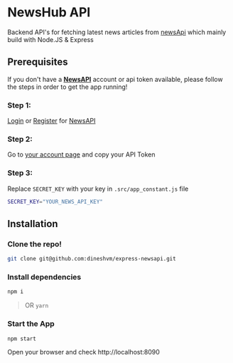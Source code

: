 # NewsHub API
Backend API's for fetching latest news articles from [newsApi](https://newsapi.org/) which mainly build with Node.JS &amp; Express
## Prerequisites

If you don't have a [**NewsAPI**](https://newsapi.org) account or api token available, please follow the steps in order to get the app running!

### Step 1:

[Login](https://newsapi.org/login) or [Register](https://newsapi.org/register) for [NewsAPI](https://newsapi.org)

### Step 2:

Go to [your account page](https://newsapi.org/account) and copy your API Token

### Step 3:

Replace `SECRET_KEY` with your key in `.src/app_constant.js` file 

```sh
SECRET_KEY="YOUR_NEWS_API_KEY" 
```
## Installation

### Clone the repo!

```sh
git clone git@github.com:dineshvm/express-newsapi.git
```

### Install dependencies

```sh
npm i
```
> OR `yarn`

### Start the App

```sh
npm start
```
Open your browser and check http://localhost:8090

